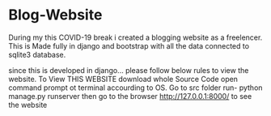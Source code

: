 # Blog-Website
During my this COVID-19 break i created a blogging website as a freelencer. This is Made fully in django and bootstrap with all the data connected to sqlite3 database. 

since this is developed in django... please follow below rules to view the website.
To View THIS WEBSITE download whole Source Code 
open command prompt ot terminal accourding to OS.
Go to src folder 
run- python manage.py runserver
then go to the browser http://127.0.0.1:8000/ to see the website
